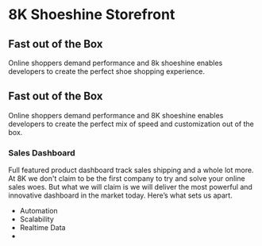 # 8K Shoeshine Storefront

## Fast out of the Box
Online shoppers demand performance and 8k shoeshine enables developers to create
the perfect shoe shopping experience.  

## Fast out of the Box
Online shoppers demand performance and 8K shoeshine enables developers to create
the perfect mix of speed and customization out of the box.

### Sales Dashboard
Full featured product dashboard track sales shipping and a whole lot more. At 8K we don't claim to be the first company to try and solve your online sales woes. But what we will claim is we will deliver the most powerful and innovative dashboard in the market today. Here’s what sets us apart.
- Automation
- Scalability
- Realtime Data
- 